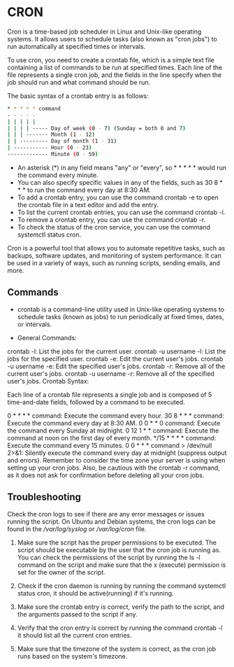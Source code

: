 # CRON

Cron is a time-based job scheduler in Linux and Unix-like operating systems. It allows users to schedule tasks (also known as "cron jobs") to run automatically at specified times or intervals.

To use cron, you need to create a crontab file, which is a simple text file containing a list of commands to be run at specified times. Each line of the file represents a single cron job, and the fields in the line specify when the job should run and what command should be run.

The basic syntax of a crontab entry is as follows:

```sh
* * * * * command
- - - - -
| | | | |
| | | | ----- Day of week (0 - 7) (Sunday = both 0 and 7)
| | | ------- Month (1 - 12)
| | --------- Day of month (1 - 31)
| ----------- Hour (0 - 23)
------------- Minute (0 - 59)
```

* An asterisk (*) in any field means "any" or "every", so * * * * * would run the command every minute.
* You can also specify specific values in any of the fields, such as 30 8 * * * to run the command every day at 8:30 AM.
* To add a crontab entry, you can use the command crontab -e to open the crontab file in a text editor and add the entry.
* To list the current crontab entries, you can use the command crontab -l.
* To remove a crontab entry, you can use the command crontab -r.
* To check the status of the cron service, you can use the command systemctl status cron.

Cron is a powerful tool that allows you to automate repetitive tasks, such as backups, software updates, and monitoring of system performance. It can be used in a variety of ways, such as running scripts, sending emails, and more.

## Commands
* crontab is a command-line utility used in Unix-like operating systems to schedule tasks (known as jobs) to run periodically at fixed times, dates, or intervals.

* General Commands:

crontab -l: List the jobs for the current user.
crontab -u username -l: List the jobs for the specified user.
crontab -e: Edit the current user's jobs.
crontab -u username -e: Edit the specified user's jobs.
crontab -r: Remove all of the current user's jobs.
crontab -u username -r: Remove all of the specified user's jobs.
Crontab Syntax:

Each line of a crontab file represents a single job and is composed of 5 time-and-date fields, followed by a command to be executed.

0 * * * * command: Execute the command every hour.
30 8 * * * command: Execute the command every day at 8:30 AM.
0 0 * * 0 command: Execute the command every Sunday at midnight.
0 12 1 * * command: Execute the command at noon on the first day of every month.
*/15 * * * * command: Execute the command every 15 minutes.
0 0 * * * command > /dev/null 2>&1: Silently execute the command every day at midnight (suppress output and errors).
Remember to consider the time zone your server is using when setting up your cron jobs. Also, be cautious with the crontab -r command, as it does not ask for confirmation before deleting all your cron jobs.

## Troubleshooting

Check the cron logs to see if there are any error messages or issues running the script. On Ubuntu and Debian systems, the cron logs can be found in the */var/log/syslog* or */var/log/cron* file.

1. Make sure the script has the proper permissions to be executed. The script should be executable by the user that the cron job is running as. You can check the permissions of the script by running the ls -l command on the script and make sure that the x (execute) permission is set for the owner of the script.

2. Check if the cron daemon is running by running the command systemctl status cron, it should be active(running) if it's running.

3. Make sure the crontab entry is correct, verify the path to the script, and the arguments passed to the script if any.

4. Verify that the cron entry is correct by running the command crontab -l it should list all the current cron entries.

5. Make sure that the timezone of the system is correct, as the cron job runs based on the system's timezone.
